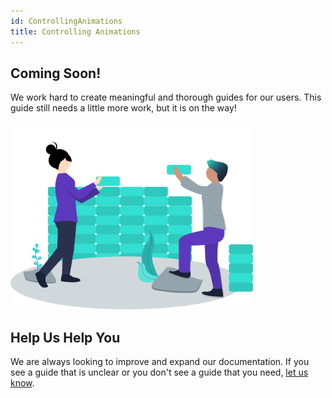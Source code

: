 ```yaml
---
id: ControllingAnimations
title: Controlling Animations
---
```


## Coming Soon!

We work hard to create meaningful and thorough guides for our users.  This guide still needs a little more work, but it is on the way!

<img src="/img/undraw_building_blocks.svg" style="max-height: 300px;"/>

## Help Us Help You

We are always looking to improve and expand our documentation.  If you see a guide that is unclear or you don't see a guide that you need, [let us know](/contact).
